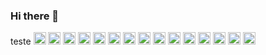 ### Hi there 👋

<!--
**hatatori/hatatori** is a ✨ _special_ ✨ repository because its `README.md` (this file) appears on your GitHub profile.

Here are some ideas to get you started:

- 🔭 I’m currently working on ...
- 🌱 I’m currently learning ...
- 👯 I’m looking to collaborate on ...
- 🤔 I’m looking for help with ...
- 💬 Ask me about ...
- 📫 How to reach me: ...
- 😄 Pronouns: ...
- ⚡ Fun fact: ...
-->
teste
    <img height="20px" src="https://cdn.jsdelivr.net/gh/devicons/devicon/icons/react/react-original.svg" />
    <img height="20px" src="https://cdn.jsdelivr.net/gh/devicons/devicon/icons/arduino/arduino-original.svg" />
    <img height="20px" src="https://cdn.jsdelivr.net/gh/devicons/devicon/icons/bootstrap/bootstrap-original.svg" />
    <img height="20px" src="https://cdn.jsdelivr.net/gh/devicons/devicon/icons/javascript/javascript-original.svg" />
    <img height="20px" src="https://cdn.jsdelivr.net/gh/devicons/devicon/icons/css3/css3-original.svg" />
    <img height="20px" src="https://cdn.jsdelivr.net/gh/devicons/devicon/icons/html5/html5-original.svg" />
    <img height="20px" src="https://cdn.jsdelivr.net/gh/devicons/devicon/icons/tailwindcss/tailwindcss-original-wordmark.svg" />
    <img height="20px" src="https://cdn.jsdelivr.net/gh/devicons/devicon/icons/mysql/mysql-original.svg" />
    <img height="20px" src="https://cdn.jsdelivr.net/gh/devicons/devicon/icons/python/python-original.svg" />
    <img height="20px" src="https://cdn.jsdelivr.net/gh/devicons/devicon/icons/photoshop/photoshop-plain.svg" />
    <img height="20px" src="https://cdn.jsdelivr.net/gh/devicons/devicon/icons/sass/sass-original.svg" />
    <img height="20px" src="https://cdn.jsdelivr.net/gh/devicons/devicon/icons/php/php-original.svg" />
    <img height="20px" src="https://cdn.jsdelivr.net/gh/devicons/devicon/icons/vuejs/vuejs-original.svg" />
    <img height="20px" src="https://cdn.jsdelivr.net/gh/devicons/devicon/icons/laravel/laravel-plain.svg" />
    <img height="20px" src="https://cdn.jsdelivr.net/gh/devicons/devicon/icons/c/c-original.svg" />


